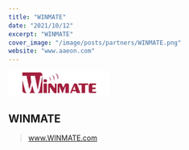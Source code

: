 ```yaml
---
title: "WINMATE"
date: "2021/10/12"
excerpt: "WINMATE"
cover_image: "/image/posts/partners/WINMATE.png"
website: "www.aaeon.com"
---
```


<img src='../../image/partners/WINMATE.png' />

## WINMATE

> www.WINMATE.com
